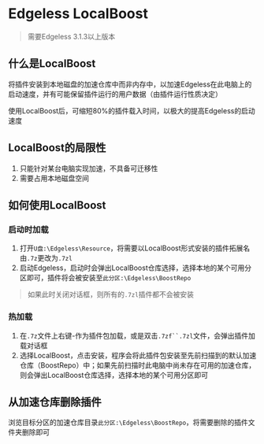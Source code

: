 # Edgeless LocalBoost
> 需要Edgeless 3.1.3以上版本

## 什么是LocalBoost
将插件安装到本地磁盘的加速仓库中而非内存中，以加速Edgeless在此电脑上的启动速度，并有可能保留插件运行的用户数据（由插件运行性质决定）

使用LocalBoost后，可缩短80%的插件载入时间，以极大的提高Edgeless的启动速度

## LocalBoost的局限性
1. 只能针对某台电脑实现加速，不具备可迁移性
2. 需要占用本地磁盘空间

## 如何使用LocalBoost
### 启动时加载
1. 打开`U盘:\Edgeless\Resource`，将需要以LocalBoost形式安装的插件拓展名由`.7z`更改为`.7zl`
2. 启动Edgeless，启动时会弹出LocalBoost仓库选择，选择本地的某个可用分区即可，插件将会被安装至`此分区:\Edgeless\BoostRepo`
> 如果此时关闭对话框，则所有的`.7zl`插件都不会被安装

### 热加载
1. 在`.7z`文件上右键-作为插件包加载，或是双击`.7zf``.7zl`文件，会弹出插件加载对话框
2. 选择LocalBoost，点击安装，程序会将此插件包安装至先前扫描到的默认加速仓库（BoostRepo）中；如果先前扫描时此电脑中尚未存在可用的加速仓库，则会弹出LocalBoost仓库选择，选择本地的某个可用分区即可

## 从加速仓库删除插件
浏览目标分区的加速仓库目录`此分区:\Edgeless\BoostRepo`，将需要删除的插件文件夹删除即可
